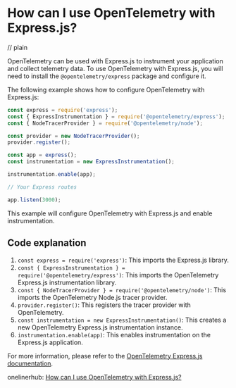 # How can I use OpenTelemetry with Express.js?
// plain

OpenTelemetry can be used with Express.js to instrument your application and collect telemetry data. To use OpenTelemetry with Express.js, you will need to install the `@opentelemetry/express` package and configure it.

The following example shows how to configure OpenTelemetry with Express.js:

```javascript
const express = require('express');
const { ExpressInstrumentation } = require('@opentelemetry/express');
const { NodeTracerProvider } = require('@opentelemetry/node');

const provider = new NodeTracerProvider();
provider.register();

const app = express();
const instrumentation = new ExpressInstrumentation();

instrumentation.enable(app);

// Your Express routes

app.listen(3000);
```

This example will configure OpenTelemetry with Express.js and enable instrumentation.

## Code explanation


1. `const express = require('express')`: This imports the Express.js library.
2. `const { ExpressInstrumentation } = require('@opentelemetry/express')`: This imports the OpenTelemetry Express.js instrumentation library.
3. `const { NodeTracerProvider } = require('@opentelemetry/node')`: This imports the OpenTelemetry Node.js tracer provider.
4. `provider.register()`: This registers the tracer provider with OpenTelemetry.
5. `const instrumentation = new ExpressInstrumentation()`: This creates a new OpenTelemetry Express.js instrumentation instance.
6. `instrumentation.enable(app)`: This enables instrumentation on the Express.js application.

For more information, please refer to the [OpenTelemetry Express.js documentation](https://github.com/open-telemetry/opentelemetry-js/tree/master/packages/opentelemetry-express).

onelinerhub: [How can I use OpenTelemetry with Express.js?](https://onelinerhub.com/expressjs/how-can-i-use-opentelemetry-with-express-js)